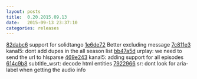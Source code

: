 ```yaml
---
layout: posts
title:  0.20.2015.09.13
date:   2015-09-13 23:37:10
categories: releases
---
```


[82dabc6](https://github.com/spaam/svtplay-dl/commit/82dabc6) support for solidtango
[1e6de72](https://github.com/spaam/svtplay-dl/commit/1e6de72) Better excluding message
[7c811e3](https://github.com/spaam/svtplay-dl/commit/7c811e3) kanal5: dont add dupes in the all season list
[bb47a5d](https://github.com/spaam/svtplay-dl/commit/bb47a5d) urplay: we need to send the url to hlsparse
[469e243](https://github.com/spaam/svtplay-dl/commit/469e243) kanal5: adding support for all episodes
[614c9b8](https://github.com/spaam/svtplay-dl/commit/614c9b8) subtitle_wsrt: decode html entities
[7922966](https://github.com/spaam/svtplay-dl/commit/7922966) sr: dont look for aria-label when getting the audio info
